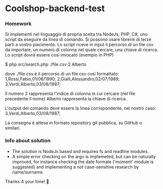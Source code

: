 # Coolshop-backend-test

### Homework 
Si implementi nel linguaggio di propria scelta tra NodeJs, PHP, C#, uno script da eseguire da linea di comando.
Si possono usare librerie di terze parti a vostro piacimento.
Lo script riceve in input il percorso di un file csv da importare, un numero di colonna nel quale cercare, una chiave di ricerca.
Lo script dovrà essere così invocato (esempio in PHP)

$ php src/search.php ./file.csv 2 Alberto

dove ./file.csv è il percorso di un file csv così formattato:
1,Rossi,Fabio,01/06/1990;
2,Gialli,Alessandro,02/07/1989;
3,Verdi,Alberto,03/08/1987;

Il numero 2 rappresenta l'indice di colonna in cui cercare (nel file precedente il nome)
Alberto rappresenta la chiave di ricerca.

L'output del comando deve essere la linea corrispondente, nel nostro caso:
3,Verdi,Alberto,03/08/1987;

La consegna è attesa in formato repository git pubblica, su GitHub o similari.

### Info about solution

- The solution is NodeJs based and requires fs and readline modules.
- A simple error checking on the argv is implemeted, but can be naturally improved, for instance checking the date formate ('moment' module is suggested) and implementing a *not* case-sensitive research by name/surname.

Thanks 4 your time! 🙂
